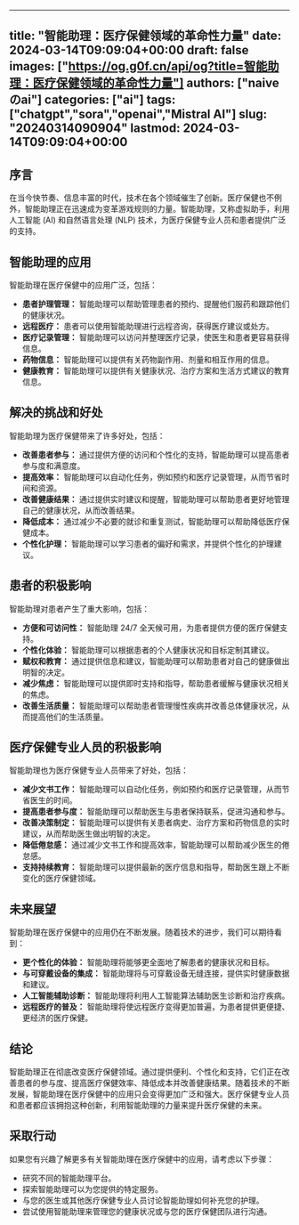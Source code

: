 
---
title: "智能助理：医疗保健领域的革命性力量"
date: 2024-03-14T09:09:04+00:00
draft: false
images: ["https://og.g0f.cn/api/og?title=智能助理：医疗保健领域的革命性力量"]
authors: ["naiveのai"]
categories: ["ai"]
tags: ["chatgpt","sora","openai","Mistral AI"]
slug: "20240314090904"
lastmod: 2024-03-14T09:09:04+00:00
---
## 序言

在当今快节奏、信息丰富的时代，技术在各个领域催生了创新。医疗保健也不例外，智能助理正在迅速成为变革游戏规则的力量。智能助理，又称虚拟助手，利用人工智能 (AI) 和自然语言处理 (NLP) 技术，为医疗保健专业人员和患者提供广泛的支持。

## 智能助理的应用

智能助理在医疗保健中的应用广泛，包括：

- **患者护理管理：** 智能助理可以帮助管理患者的预约、提醒他们服药和跟踪他们的健康状况。
- **远程医疗：** 患者可以使用智能助理进行远程咨询，获得医疗建议或处方。
- **医疗记录管理：** 智能助理可以访问并整理医疗记录，使医生和患者更容易获得信息。
- **药物信息：** 智能助理可以提供有关药物副作用、剂量和相互作用的信息。
- **健康教育：** 智能助理可以提供有关健康状况、治疗方案和生活方式建议的教育信息。

## 解决的挑战和好处

智能助理为医疗保健带来了许多好处，包括：

- **改善患者参与：** 通过提供方便的访问和个性化的支持，智能助理可以提高患者参与度和满意度。
- **提高效率：** 智能助理可以自动化任务，例如预约和医疗记录管理，从而节省时间和资源。
- **改善健康结果：** 通过提供实时建议和提醒，智能助理可以帮助患者更好地管理自己的健康状况，从而改善结果。
- **降低成本：** 通过减少不必要的就诊和重复测试，智能助理可以帮助降低医疗保健成本。
- **个性化护理：** 智能助理可以学习患者的偏好和需求，并提供个性化的护理建议。

## 患者的积极影响

智能助理对患者产生了重大影响，包括：

- **方便和可访问性：** 智能助理 24/7 全天候可用，为患者提供方便的医疗保健支持。
- **个性化体验：** 智能助理可以根据患者的个人健康状况和目标定制其建议。
- **赋权和教育：** 通过提供信息和建议，智能助理可以帮助患者对自己的健康做出明智的决定。
- **减少焦虑：** 智能助理可以提供即时支持和指导，帮助患者缓解与健康状况相关的焦虑。
- **改善生活质量：** 智能助理可以帮助患者管理慢性疾病并改善总体健康状况，从而提高他们的生活质量。

## 医疗保健专业人员的积极影响

智能助理也为医疗保健专业人员带来了好处，包括：

- **减少文书工作：** 智能助理可以自动化任务，例如预约和医疗记录管理，从而节省医生的时间。
- **提高患者参与度：** 智能助理可以帮助医生与患者保持联系，促进沟通和参与。
- **改善决策制定：** 智能助理可以提供有关患者病史、治疗方案和药物信息的实时建议，从而帮助医生做出明智的决定。
- **降低倦怠感：** 通过减少文书工作和提高效率，智能助理可以帮助减少医生的倦怠感。
- **支持持续教育：** 智能助理可以提供最新的医疗信息和指导，帮助医生跟上不断变化的医疗保健领域。

## 未来展望

智能助理在医疗保健中的应用仍在不断发展。随着技术的进步，我们可以期待看到：

- **更个性化的体验：** 智能助理将能够更全面地了解患者的健康状况和目标。
- **与可穿戴设备的集成：** 智能助理将与可穿戴设备无缝连接，提供实时健康数据和建议。
- **人工智能辅助诊断：** 智能助理将利用人工智能算法辅助医生诊断和治疗疾病。
- **远程医疗的普及：** 智能助理将使远程医疗变得更加普遍，为患者提供更便捷、更经济的医疗保健。

## 结论

智能助理正在彻底改变医疗保健领域。通过提供便利、个性化和支持，它们正在改善患者的参与度、提高医疗保健效率、降低成本并改善健康结果。随着技术的不断发展，智能助理在医疗保健中的应用只会变得更加广泛和强大。医疗保健专业人员和患者都应该拥抱这种创新，利用智能助理的力量来提升医疗保健的未来。

## 采取行动

如果您有兴趣了解更多有关智能助理在医疗保健中的应用，请考虑以下步骤：

- 研究不同的智能助理平台。
- 探索智能助理可以为您提供的特定服务。
- 与您的医生或其他医疗保健专业人员讨论智能助理如何补充您的护理。
- 尝试使用智能助理来管理您的健康状况或与您的医疗保健团队进行沟通。
